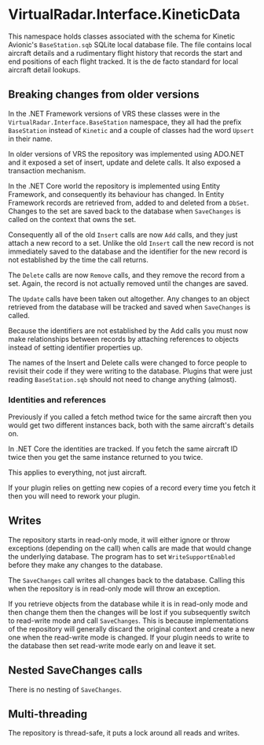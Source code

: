﻿# VirtualRadar.Interface.KineticData

This namespace holds classes associated with the schema for Kinetic Avionic's `BaseStation.sqb`
SQLite local database file. The file contains local aircraft details and a rudimentary flight history
that records the start and end positions of each flight tracked. It is the de facto standard for local
aircraft detail lookups.

## Breaking changes from older versions

In the .NET Framework versions of VRS these classes were in the `VirtualRadar.Interface.BaseStation`
namespace, they all had the prefix `BaseStation` instead of `Kinetic` and a couple of classes had the
word `Upsert` in their name.

In older versions of VRS the repository was implemented using ADO.NET and it exposed a set of insert,
update and delete calls. It also exposed a transaction mechanism.

In the .NET Core world the repository is implemented using Entity Framework, and consequently its
behaviour has changed. In Entity Framework records are retrieved from, added to and deleted from a
`DbSet`. Changes to the set are saved back to the database when `SaveChanges` is called on the context
that owns the set.

Consequently all of the old `Insert` calls are now `Add` calls, and they just attach a new record to a
set. Unlike the old `Insert` call the new record is not immediately saved to the database and the identifier
for the new record is not established by the time the call returns.

The `Delete` calls are now `Remove` calls, and they remove the record from a set. Again, the record is not
actually removed until the changes are saved.

The `Update` calls have been taken out altogether. Any changes to an object retrieved from the database
will be tracked and saved when `SaveChanges` is called.

Because the identifiers are not established by the Add calls you must now make relationships between
records by attaching references to objects instead of setting identifier properties up.

The names of the Insert and Delete calls were changed to force people to revisit their code if they
were writing to the database. Plugins that were just reading `BaseStation.sqb` should not need to change
anything (almost).

### Identities and references

Previously if you called a fetch method twice for the same aircraft then you would get two different
instances back, both with the same aircraft's details on.

In .NET Core the identities are tracked. If you fetch the same aircraft ID twice then you get the same
instance returned to you twice.

This applies to everything, not just aircraft.

If your plugin relies on getting new copies of a record every time you fetch it then you will need to
rework your plugin.

## Writes

The repository starts in read-only mode, it will either ignore or throw exceptions (depending on the
call) when calls are made that would change the underlying database. The program has to set
`WriteSupportEnabled` before they make any changes to the database.

The `SaveChanges` call writes all changes back to the database. Calling this when the repository is in
read-only mode will throw an exception.

If you retrieve objects from the database while it is in read-only mode and then change them then the
changes will be lost if you subsequently switch to read-write mode and call `SaveChanges`. This is because
implementations of the repository will generally discard the original context and create a new one when
the read-write mode is changed. If your plugin needs to write to the database then set read-write mode
early on and leave it set.

## Nested SaveChanges calls

There is no nesting of `SaveChanges`.

## Multi-threading

The repository is thread-safe, it puts a lock around all reads and writes.
